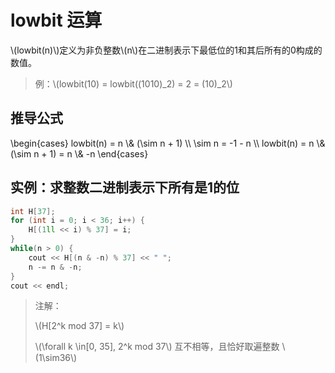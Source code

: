 # lowbit 运算

\\(lowbit(n)\\)定义为非负整数\\(n\\)在二进制表示下最低位的1和其后所有的0构成的数值。
> 例：\\(lowbit(10) = lowbit((1010)_2) = 2 = (10)_2\\)

## 推导公式

\begin{cases}
    lowbit(n) = n \\& (\sim n  + 1) \\\\
    \sim n = -1 - n \\\\
    lowbit(n) = n \\& (\sim n + 1) = n \\& -n
\end{cases}

## 实例：求整数二进制表示下所有是1的位

```cpp
int H[37];
for (int i = 0; i < 36; i++) {
    H[(1ll << i) % 37] = i;
}
while(n > 0) {
    cout << H[(n & -n) % 37] << " ";
    n -= n & -n;
}
cout << endl;
```
> 注解：
> 
> \\(H[2^k mod 37] = k\\)
> 
> \\(\forall k \in[0, 35], 2^k mod 37\\) 互不相等，且恰好取遍整数 \\(1\sim36\\) 
